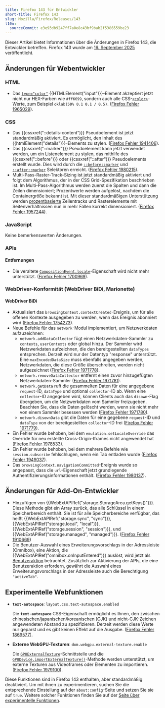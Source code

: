 ```yaml
---
title: Firefox 143 für Entwickler
short-title: Firefox 143
slug: Mozilla/Firefox/Releases/143
l10n:
  sourceCommit: e3e93db9247ff7a0e8c43bf9bab2f5386559be23
---
```


Dieser Artikel bietet Informationen über die Änderungen in Firefox 143, die Entwickler betreffen.
Firefox 143 wurde am [16. September 2025](https://whattrainisitnow.com/release/?version=143) veröffentlicht.

## Änderungen für Webentwickler

### HTML

- Das [`type="color"`](/de/docs/Web/HTML/Reference/Elements/input/color) {{HTMLElement("input")}}-Element akzeptiert jetzt nicht nur HEX-Farben wie `#ff6699`, sondern auch alle CSS-[`<color>`](/de/docs/Web/CSS/color_value)-Werte, zum Beispiel `oklab(50% 0.1 0.1 / 0.5)`. ([Firefox Fehler 1965029](https://bugzil.la/1965029)).

### CSS

- Das {{cssxref("::details-content")}} Pseudoelement ist jetzt standardmäßig aktiviert. Es ermöglicht, den Inhalt des {{htmlElement("details")}}-Elements zu stylen.
  ([Firefox Fehler 1941406](https://bugzil.la/1941406)).
- Das {{cssxref("::marker")}} Pseudoelement kann jetzt verwendet werden, um ein Listenelement zu stylen, das mithilfe des {{cssxref("::before")}} oder {{cssxref("::after")}} Pseudoelements erstellt wurde. Dies wird durch die [`::before::marker`](/de/docs/Web/CSS/::before#beforemarker_nested_pseudo-elements) und [`::after::marker`](/de/docs/Web/CSS/::after#aftermarker_nested_pseudo-elements) Selektoren erreicht.
  ([Firefox Fehler 1980215](https://bugzil.la/1980215)).
- Multi-Pass-Raster-Track-Sizing ist jetzt standardmäßig aktiviert und folgt dem Algorithmus, der in der CSS Grid-Spezifikation beschrieben ist. Im Multi-Pass-Algorithmus werden zuerst die Spalten und dann die Zeilen dimensioniert; Prozentwerte werden aufgelöst, nachdem die Containergröße bekannt ist. Mit dieser standardmäßigen Unterstützung werden [prozentbasierte](/de/docs/Web/CSS/grid-template-rows#percentage) Zeilentracks und Rasterelemente mit Seitenverhältnissen nun in mehr Fällen korrekt dimensioniert.
  ([Firefox Fehler 1957244](https://bugzil.la/1957244)).

### JavaScript

Keine bemerkenswerten Änderungen.

### APIs

#### Entfernungen

- Die veraltete [`CompositionEvent.locale`](/de/docs/Web/API/CompositionEvent/locale)-Eigenschaft wird nicht mehr unterstützt.
  ([Firefox Fehler 1700969](https://bugzil.la/1700969)).

### WebDriver-Konformität (WebDriver BiDi, Marionette)

#### WebDriver BiDi

- Aktualisiert das `browsingContext.contextCreated`-Ereignis, um für alle offenen Kontexte ausgegeben zu werden, wenn das Ereignis abonniert wird ([Firefox Fehler 1754273](https://bugzil.la/1754273)).
- Neue Befehle für das `network`-Modul implementiert, um Netzwerkdaten aufzuzeichnen:
  - `network.addDataCollector` fügt einen Netzwerkdaten-Sammler zu `contexts`, `userContexts` oder global hinzu. Der Sammler wird Netzwerkdaten aufzeichnen, die den bereitgestellten `dataTypes` entsprechen. Derzeit wird nur der Datentyp "response" unterstützt. Eine `maxEncodedDataSize` muss ebenfalls angegeben werden, Netzwerkdaten, die diese Größe überschreiten, werden nicht aufgezeichnet ([Firefox Fehler 1971778](https://bugzil.la/1971778)).
  - `network.removeDataCollector` entfernt einen zuvor hinzugefügten Netzwerkdaten-Sammler ([Firefox Fehler 1971781](https://bugzil.la/1971781)).
  - `network.getData` ruft die gesammelten Daten für eine angegebene `request`-ID, `dataType` und optional `collector`-ID ab. Wenn eine `collector`-ID angegeben wird, können Clients auch das `disown`-Flag übergeben, um die Netzwerkdaten vom Sammler freizugeben. Beachten Sie, dass die Daten gelöscht werden, wenn sie nicht mehr von einem Sammler besessen werden ([Firefox Fehler 1971780](https://bugzil.la/1971780)).
  - `network.disownData` gibt die Daten für eine gegebene `request`-ID und `dataType` von der bereitgestellten `collector`-ID frei ([Firefox Fehler 1971779](https://bugzil.la/1971779)).
- Ein Fehler wurde behoben, bei dem `emulation.setLocaleOverride` das Override für neu erstellte Cross-Origin-Iframes nicht angewendet hat ([Firefox Fehler 1978533](https://bugzil.la/1978533)).
- Ein Fehler wurde behoben, bei dem mehrere Befehle wie `session.subscribe` fehlschlugen, wenn ein Tab entladen wurde ([Firefox Fehler 1949037](https://bugzil.la/1949037)).
- Das `browsingContext.navigationCommitted`-Ereignis wurde so angepasst, dass die `url`-Eigenschaft jetzt grundlegende Authentifizierungsinformationen enthält. ([Firefox Fehler 1980137](https://bugzil.la/1980137)).

## Änderungen für Add-On-Entwickler

- Hinzufügen von {{WebExtAPIRef("storage.StorageArea.getKeys()")}}. Diese Methode gibt ein Array zurück, das alle Schlüssel in einem Speicherbereich enthält. Sie ist für alle Speicherbereiche verfügbar, das heißt {{WebExtAPIRef("storage.sync", "sync")}}, {{WebExtAPIRef("storage.local", "local")}}, {{WebExtAPIRef("storage.session", "session")}}, und {{WebExtAPIRef("storage.managed", "managed")}}. ([Firefox Fehler 1910669](https://bugzil.la/1910669))
- Die Benutzer-Auswahl eines Erweiterungsvorschlags in der Adressleiste (Omnibox), eine Aktion, die {{WebExtAPIRef("omnibox.onInputEntered")}} auslöst, wird jetzt als [Benutzeraktion](/de/docs/Mozilla/Add-ons/WebExtensions/User_actions) betrachtet. Zusätzlich zur Aktivierung der APIs, die eine Benutzeraktion erfordern, gewährt die Auswahl eines Erweiterungsvorschlags in der Adressleiste auch die Berechtigung `"activeTab"`.

## Experimentelle Webfunktionen

- **`text-autospace`**: `layout.css.text-autospace.enabled`

  Die **`text-autospace`** CSS-Eigenschaft ermöglicht es Ihnen, den zwischen chinesischen/japanischen/koreanischen (CJK) und nicht-CJK-Zeichen angewendeten Abstand zu spezifizieren. Derzeit werden diese Werte nur geparst und es gibt keinen Effekt auf die Ausgabe. ([Firefox Fehler 1869577](https://bugzil.la/1869577)).

- **Externe WebGPU-Texturen**: `dom.webgpu.external-texture.enable`

  Die [`GPUExternalTexture`](/de/docs/Web/API/GPUExternalTexture)-Schnittstelle und die [`GPUDevice.importExternalTexture()`](/de/docs/Web/API/GPUDevice/importExternalTexture)-Methode werden unterstützt, um externe Texturen aus Videoframes oder Elementen zu importieren. ([Firefox Fehler 1979100](https://bugzil.la/1979100)).

Diese Funktionen sind in Firefox 143 enthalten, aber standardmäßig deaktiviert.
Um mit ihnen zu experimentieren, suchen Sie die entsprechende Einstellung auf der `about:config`-Seite und setzen Sie sie auf `true`.
Weitere solcher Funktionen finden Sie auf der [Seite über experimentelle Funktionen](/de/docs/Mozilla/Firefox/Experimental_features).
